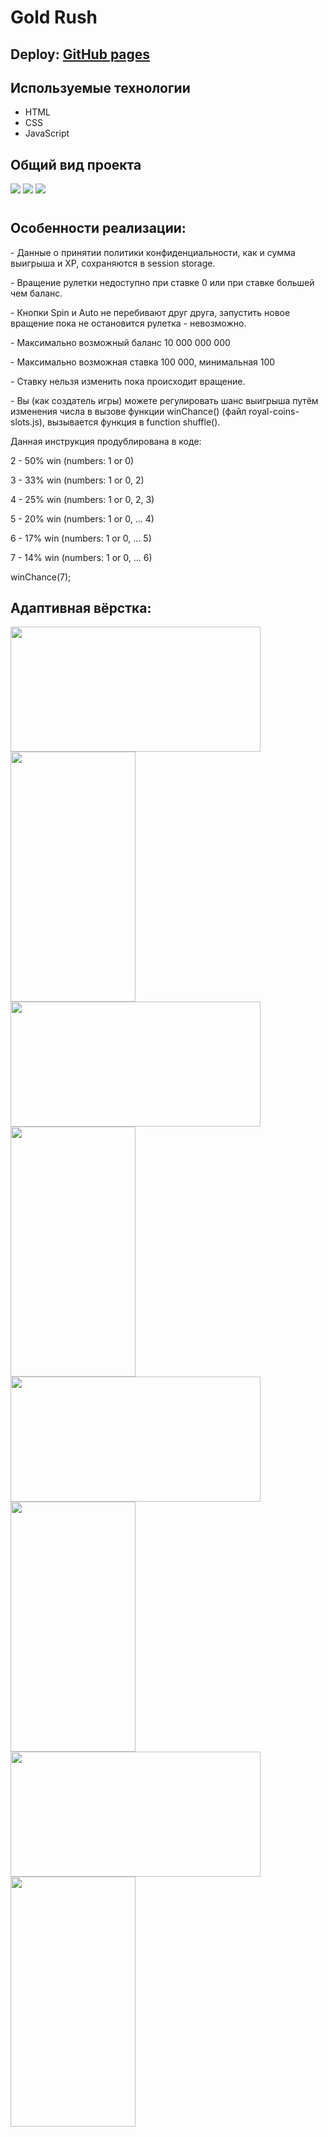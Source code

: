 <h1>Gold Rush</h1>
<h2>
  Deploy: <a href="https://tertiomodo.github.io/gold-rush/">GitHub pages</a>
</h2>
<h2>Используемые технологии</h2>
<ul>
  <li>HTML</li>
  <li>CSS</li>
  <li>JavaScript</li>
</ul>
<h2>Общий вид проекта</h2>
<div style="margin-bottom: 40px;">
  <img src="assets\img\readme-img\desktop-royal-coins.jpg">
  <img src="assets\img\readme-img\desktop-wild-cash.jpg">
  <img src="assets\img\readme-img\desktop-lobby.jpg">
</div>
<h2>Особенности реализации:</h2>
<p>- Данные о принятии политики конфиденциальности, как и сумма выигрыша и XP, сохраняются в session storage.</p>
<p>- Вращение рулетки недоступно при ставке 0 или при ставке большей чем баланс.</p>
<p>- Кнопки Spin и Auto не перебивают друг друга, запустить новое вращение пока не остановится рулетка - невозможно.</p>
<p>- Максимально возможный баланс 10 000 000 000</p>
<p>- Максимально возможная ставка 100 000, минимальная 100</p>
<p>- Ставку нельзя изменить пока происходит вращение.</p>
<p>- Вы (как создатель игры) можете регулировать шанс выигрыша путём изменения числа в вызове функции winChance() (файл royal-coins-slots.js), вызывается функция в function shuffle().</p>

<p>Данная инструкция продублирована в коде:</p>
<p>2 - 50% win (numbers: 1 or 0)</p>
<p>3 - 33% win (numbers: 1 or 0, 2)</p>
<p>4 - 25% win (numbers: 1 or 0, 2, 3)</p>
<p>5 - 20% win (numbers: 1 or 0, ... 4)</p>
<p>6 - 17% win (numbers: 1 or 0, ... 5)</p>
<p>7 - 14% win (numbers: 1 or 0, ... 6)</p>
<p>winChance(7);<p>
<h2>Адаптивная вёрстка:</h2>
<div style="margin-bottom: 40px;">
  <img style="width: 400px; height: 200px" src="assets\img\readme-img\mob-royal-coins-horizontal.png">
  <img style="width: 200px; height: 400px" src="assets\img\readme-img\mob-royal-coins-vertical.png">
  <img style="width: 400px; height: 200px" src="assets\img\readme-img\mob-wild-cash-horizontal.png">
  <img style="width: 200px; height: 400px" src="assets\img\readme-img\mob-wild-cash-vertical.png">
  <img style="width: 400px; height: 200px" src="assets\img\readme-img\mob-lobby-horizontal.png">
  <img style="width: 200px; height: 400px" src="assets\img\readme-img\mob-lobby-vertical.png">
  <img style="width: 400px; height: 200px" src="assets\img\readme-img\mob-privacy-horizontal.png">
  <img style="width: 200px; height: 400px" src="assets\img\readme-img\mob-privacy-vertical.png">
</div>